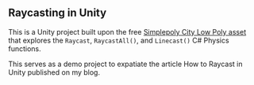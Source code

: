 ## Raycasting in Unity

This is a Unity project built upon the free [Simplepoly City Low Poly asset](https://assetstore.unity.com/packages/3d/environments/simplepoly-city-low-poly-assets-58899) that explores the `Raycast`, `RaycastAll()`, and `Linecast()` C# Physics functions.

This serves as a demo project to expatiate the article How to Raycast in Unity published on my blog. 
